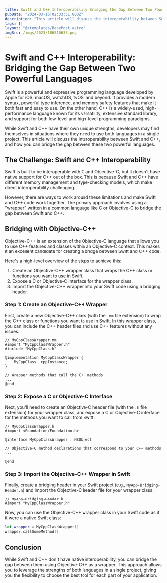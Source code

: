 ```yaml
---
title: Swift and C++ Interoperability Bridging the Gap Between Two Powerful Languages
pubDate: "2024-03-16T02:33:51.000Z"
description: "This article will discuss the interoperability between Swift and C++, and how you can bridge the gap between these two powerful languages."
tags: []
layout: "@/templates/BasePost.astro"
imgSrc: /imgs/2023/186810635.png
---
```

# Swift and C++ Interoperability: Bridging the Gap Between Two Powerful Languages

Swift is a powerful and expressive programming language developed by Apple for iOS, macOS, watchOS, tvOS, and beyond. It provides a modern syntax, powerful type inference, and memory safety features that make it both fast and easy to use. On the other hand, C++ is a widely-used, high-performance language known for its versatility, extensive standard library, and support for both low-level and high-level programming paradigms.

While Swift and C++ have their own unique strengths, developers may find themselves in situations where they need to use both languages in a single project. This article will discuss the interoperability between Swift and C++, and how you can bridge the gap between these two powerful languages.

## The Challenge: Swift and C++ Interoperability

Swift is built to be interoperable with C and Objective-C, but it doesn't have native support for C++ out of the box. This is because Swift and C++ have different memory management and type-checking models, which make direct interoperability challenging. 

However, there are ways to work around these limitations and make Swift and C++ code work together. The primary approach involves using a "wrapper" written in a common language like C or Objective-C to bridge the gap between Swift and C++.

## Bridging with Objective-C++

Objective-C++ is an extension of the Objective-C language that allows you to use C++ features and classes within an Objective-C context. This makes it an excellent candidate for creating a bridge between Swift and C++ code. 

Here's a high-level overview of the steps to achieve this:

1. Create an Objective-C++ wrapper class that wraps the C++ class or functions you want to use in Swift.
2. Expose a C or Objective-C interface for the wrapper class.
3. Import the Objective-C++ wrapper into your Swift code using a bridging header.

### Step 1: Create an Objective-C++ Wrapper

First, create a new Objective-C++ class (with the `.mm` file extension) to wrap the C++ class or functions you want to use in Swift. In this wrapper class, you can include the C++ header files and use C++ features without any issues.

```objc
// MyCppClassWrapper.mm
#import "MyCppClassWrapper.h"
#include "MyCppClass.h"

@implementation MyCppClassWrapper {
    MyCppClass _cppInstance;
}

// Wrapper methods that call the C++ methods
...
@end
```

### Step 2: Expose a C or Objective-C Interface

Next, you'll need to create an Objective-C header file (with the `.h` file extension) for your wrapper class, and expose a C or Objective-C interface for the methods you want to call from Swift.

```objc
// MyCppClassWrapper.h
#import <Foundation/Foundation.h>

@interface MyCppClassWrapper : NSObject

// Objective-C method declarations that correspond to your C++ methods
...

@end
```

### Step 3: Import the Objective-C++ Wrapper in Swift

Finally, create a bridging header in your Swift project (e.g., `MyApp-Bridging-Header.h`) and import the Objective-C header file for your wrapper class:

```objc
// MyApp-Bridging-Header.h
#import "MyCppClassWrapper.h"
```

Now, you can use the Objective-C++ wrapper class in your Swift code as if it were a native Swift class:

```swift
let wrapper = MyCppClassWrapper()
wrapper.callSomeMethod()
```

## Conclusion

While Swift and C++ don't have native interoperability, you can bridge the gap between them using Objective-C++ as a wrapper. This approach allows you to leverage the strengths of both languages in a single project, giving you the flexibility to choose the best tool for each part of your application.
